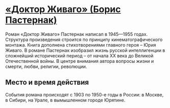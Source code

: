 # [«Доктор Живаго» (Борис Пастернак)](https://github.com/sch1432/sch1432/tree/main/lit)
Роман «Доктор Живаго» Пастернак написал в 1945—1955 годах. Структура произведения строится по принципу кинематографического монтажа. Книга дополнена стихотворениями главного героя – Юрия Живаго. В романе Пастернак изобразил жизнь русской интеллигенции в сложнейший исторический период – от начала ХХ века до Великой Отечественной войны. В центре внимания автора вопросы жизни и смерти, любви, религии, революции.

## Место и время действия
События романа происходят с 1903 по 1950-е годы в России: в Москве, в Сибири, на Урале, в вымышленном городе Юрятине.

